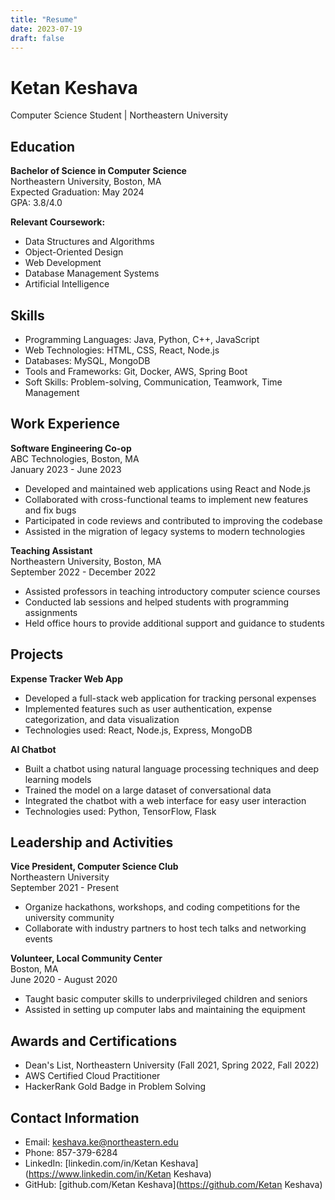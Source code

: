 ```yaml
---
title: "Resume"
date: 2023-07-19
draft: false
---
```


# Ketan Keshava
Computer Science Student | Northeastern University  

## Education
**Bachelor of Science in Computer Science**  
Northeastern University, Boston, MA  
Expected Graduation: May 2024  
GPA: 3.8/4.0

**Relevant Coursework:**
- Data Structures and Algorithms
- Object-Oriented Design
- Web Development
- Database Management Systems
- Artificial Intelligence

## Skills
- Programming Languages: Java, Python, C++, JavaScript
- Web Technologies: HTML, CSS, React, Node.js
- Databases: MySQL, MongoDB
- Tools and Frameworks: Git, Docker, AWS, Spring Boot
- Soft Skills: Problem-solving, Communication, Teamwork, Time Management

## Work Experience
**Software Engineering Co-op**  
ABC Technologies, Boston, MA  
January 2023 - June 2023
- Developed and maintained web applications using React and Node.js
- Collaborated with cross-functional teams to implement new features and fix bugs
- Participated in code reviews and contributed to improving the codebase
- Assisted in the migration of legacy systems to modern technologies

**Teaching Assistant**  
Northeastern University, Boston, MA  
September 2022 - December 2022
- Assisted professors in teaching introductory computer science courses
- Conducted lab sessions and helped students with programming assignments
- Held office hours to provide additional support and guidance to students

## Projects
**Expense Tracker Web App**  
- Developed a full-stack web application for tracking personal expenses
- Implemented features such as user authentication, expense categorization, and data visualization
- Technologies used: React, Node.js, Express, MongoDB

**AI Chatbot**
- Built a chatbot using natural language processing techniques and deep learning models
- Trained the model on a large dataset of conversational data
- Integrated the chatbot with a web interface for easy user interaction
- Technologies used: Python, TensorFlow, Flask

## Leadership and Activities
**Vice President, Computer Science Club**  
Northeastern University  
September 2021 - Present
- Organize hackathons, workshops, and coding competitions for the university community
- Collaborate with industry partners to host tech talks and networking events

**Volunteer, Local Community Center**  
Boston, MA  
June 2020 - August 2020
- Taught basic computer skills to underprivileged children and seniors
- Assisted in setting up computer labs and maintaining the equipment

## Awards and Certifications
- Dean's List, Northeastern University (Fall 2021, Spring 2022, Fall 2022)
- AWS Certified Cloud Practitioner
- HackerRank Gold Badge in Problem Solving

## Contact Information
- Email: keshava.ke@northeastern.edu
- Phone: 857-379-6284
- LinkedIn: [linkedin.com/in/Ketan Keshava](https://www.linkedin.com/in/Ketan Keshava)
- GitHub: [github.com/Ketan Keshava](https://github.com/Ketan Keshava)